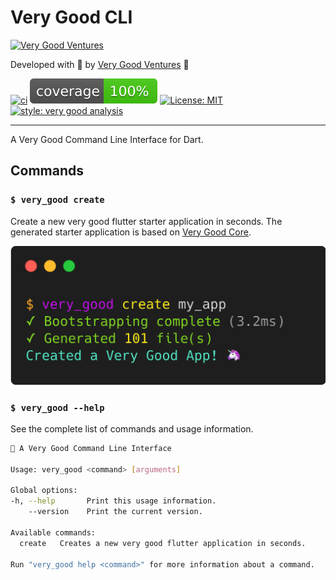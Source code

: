 # Very Good CLI

[![Very Good Ventures][logo]](very_good_ventures_link)

Developed with 💙 by [Very Good Ventures](very_good_ventures_link) 🦄

[![ci][ci_badge]][ci_link]
[![coverage][coverage_badge]][ci_link]
[![License: MIT][license_badge]][license_link]
[![style: very good analysis][very_good_analysis_badge]][very_good_analysis_link]

---

A Very Good Command Line Interface for Dart.

## Commands

### `$ very_good create`

Create a new very good flutter starter application in seconds. The generated starter application is based on [Very Good Core][very_good_core_link].

![Very Good CLI][very_good_cli]

### `$ very_good --help`

See the complete list of commands and usage information.

```sh
🦄 A Very Good Command Line Interface

Usage: very_good <command> [arguments]

Global options:
-h, --help       Print this usage information.
    --version    Print the current version.

Available commands:
  create   Creates a new very good flutter application in seconds.

Run "very_good help <command>" for more information about a command.
```

[ci_badge]: https://github.com/VeryGoodOpenSource/very_good_cli/workflows/ci/badge.svg
[ci_link]: https://github.com/VeryGoodOpenSource/very_good_cli/actions
[coverage_badge]: coverage_badge.svg
[license_badge]: https://img.shields.io/badge/license-MIT-blue.svg
[license_link]: https://opensource.org/licenses/MIT
[logo]: docs/assets/vgv_logo.png
[very_good_analysis_badge]: https://img.shields.io/badge/style-very_good_analysis-B22C89.svg
[very_good_analysis_link]: https://pub.dev/packages/very_good_analysis
[very_good_ventures_link]: https://verygood.ventures
[very_good_cli]: docs/assets/cli.png
[very_good_core_link]: templates/very_good_core/README.md
